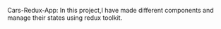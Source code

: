 Cars-Redux-App:
In this project,I have made different components and manage their states using redux toolkit.